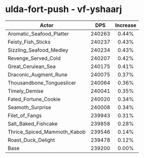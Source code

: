 # ulda-fort-push - vf-yshaarj
| Actor | DPS | Increase |
|---|:---:|:---:|
|Aromatic_Seafood_Platter|240263|0.44%|
|Feisty_Fish_Sticks|240237|0.43%|
|Sizzling_Seafood_Medley|240234|0.43%|
|Revenge_Served_Cold|240207|0.42%|
|Great_Cerulean_Sea|240175|0.41%|
|Draconic_Augment_Rune|240075|0.37%|
|Thousandbone_Tongueslicer|240064|0.36%|
|Timely_Demise|240041|0.35%|
|Fated_Fortune_Cookie|240020|0.34%|
|Seamoth_Surprise|240008|0.34%|
|Filet_of_Fangs|239943|0.31%|
|Salt_Baked_Fishcake|239858|0.28%|
|Thrice_Spiced_Mammoth_Kabob|239546|0.14%|
|Roast_Duck_Delight|239478|0.12%|
|Base|239200|0.00%|
